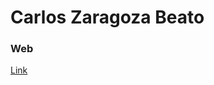 <h1>
  Carlos Zaragoza Beato
</h1>
<h3>
  Web
</h3>
<a href="https://portfolio-web-six-lilac.vercel.app/">Link</a>
